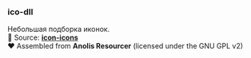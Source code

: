 ### ico-dll

Небольшая подборка иконок. \
🚀 Source: **[icon-icons](https://icon-icons.com)** \
♥️ Assembled from **Anolis Resourcer** (licensed under the GNU GPL v2)
